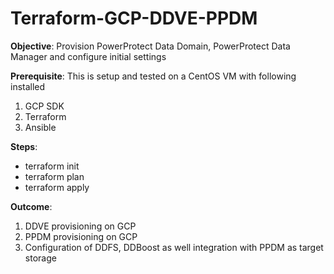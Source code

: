 # Terraform-GCP-DDVE-PPDM

**Objective**: Provision PowerProtect Data Domain, PowerProtect Data Manager and configure initial settings


**Prerequisite**: This is setup and tested on a CentOS VM with following installed
1. GCP SDK
2. Terraform
3. Ansible


**Steps**:
- terraform init
- terraform plan
- terraform apply


**Outcome**: 
1. DDVE provisioning on GCP
2. PPDM provisioning on GCP
3. Configuration of DDFS, DDBoost as well integration with PPDM as target storage


